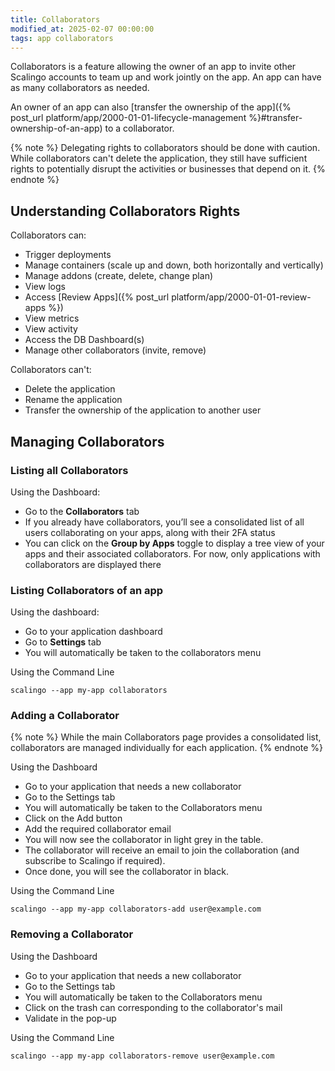 ```yaml
---
title: Collaborators
modified_at: 2025-02-07 00:00:00
tags: app collaborators
---
```


Collaborators is a feature allowing the owner of an app to invite other Scalingo accounts to team up and work jointly on the app. An app can have as many collaborators as needed.

An owner of an app can also [transfer the ownership of the app]({% post_url platform/app/2000-01-01-lifecycle-management %}#transfer-ownership-of-an-app) to a collaborator.

{% note %}
Delegating rights to collaborators should be done with caution. While collaborators can't delete the application, they still have sufficient rights to potentially disrupt the activities or businesses that depend on it.
{% endnote %}

## Understanding Collaborators Rights

Collaborators can:

- Trigger deployments
- Manage containers (scale up and down, both horizontally and vertically)
- Manage addons (create, delete, change plan)
- View logs
- Access [Review Apps]({% post_url platform/app/2000-01-01-review-apps %})
- View metrics
- View activity
- Access the DB Dashboard(s)
- Manage other collaborators (invite, remove)

Collaborators can't:

- Delete the application
- Rename the application
- Transfer the ownership of the application to another user

## Managing Collaborators

### Listing all Collaborators

Using the Dashboard:
- Go to the **Collaborators** tab
- If you already have collaborators, you’ll see a consolidated list of all users collaborating on your apps, along with their 2FA status
- You can click on the **Group by Apps** toggle to display a tree view of your apps and their associated collaborators. For now, only applications with collaborators are displayed there

### Listing Collaborators of an app

Using the dashboard:
- Go to your application dashboard
- Go to **Settings** tab
- You will automatically be taken to the collaborators menu

Using the Command Line
```shell
scalingo --app my-app collaborators
```

### Adding a Collaborator

{% note %}
While the main Collaborators page provides a consolidated list, collaborators are managed individually for each application.
{% endnote %}

Using the Dashboard

- Go to your application that needs a new collaborator
- Go to the Settings tab
- You will automatically be taken to the Collaborators menu
- Click on the Add button
- Add the required collaborator email
- You will now see the collaborator in light grey in the table.
- The collaborator will receive an email to join the collaboration (and subscribe to Scalingo if required).
- Once done, you will see the collaborator in black.

Using the Command Line

```shell
scalingo --app my-app collaborators-add user@example.com
```

### Removing a Collaborator

Using the Dashboard

- Go to your application that needs a new collaborator
- Go to the Settings tab
- You will automatically be taken to the Collaborators menu
- Click on the trash can corresponding to the collaborator's mail
- Validate in the pop-up

Using the Command Line

```shell
scalingo --app my-app collaborators-remove user@example.com
```
